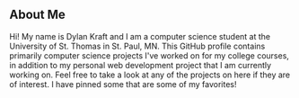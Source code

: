 ## About Me
Hi! My name is Dylan Kraft and I am a computer science student at the University of St. Thomas in St. Paul, MN. This GitHub profile contains primarily computer science projects I've worked on for my college courses, in addition to my personal web development project that I am currently working on. Feel free to take a look at any of the projects on here if they are of interest. I have pinned some that are some of my favorites!

<!--
**djkraft16/djkraft16** is a ✨ _special_ ✨ repository because its `README.md` (this file) appears on your GitHub profile.

Here are some ideas to get you started:

- 🔭 I’m currently working on ...
- 🌱 I’m currently learning ...
- 👯 I’m looking to collaborate on ...
- 🤔 I’m looking for help with ...
- 💬 Ask me about ...
- 📫 How to reach me: ...
- 😄 Pronouns: ...
- ⚡ Fun fact: ...
-->
